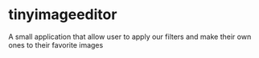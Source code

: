# tinyimageeditor
A small application that allow user to apply our filters and make their own ones to their favorite images

